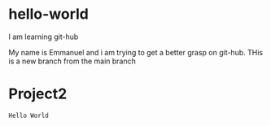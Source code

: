 # hello-world
I am learning git-hub

My name is Emmanuel and i am trying to get a better grasp on git-hub. THis is a new branch from the main branch 

# Project2

```Hello World```
